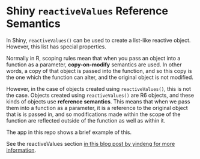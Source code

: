 # Shiny `reactiveValues` Reference Semantics

In Shiny, `reactiveValues()` can be used to create a list-like 
reactive object.  However, this list has special properties.  

Normally in R, scoping rules mean that when you pass an object into a function
as a parameter, __copy-on-modify__ semantics are used.  In other words, a copy of 
that object is passed into the function, and so this copy is the one which the 
function can alter, and the original object is not modified.

However, in the case of objects created using `reactiveValues()`, this is not
the case.  Objects created using `reactiveValues()` are R6 objects, and these kinds of objects use 
__reference semantics__.  This means that when we pass them into a function as a parameter, 
it is a reference to the original object that is is passed in, and so modifications made within the scope of the function are reflected outside of the function as well as within it.

The app in this repo shows a brief example of this.

See the reactiveValues section [in this blog post by yindeng for more information](https://shinydata.wordpress.com/2015/02/02/a-few-things-i-learned-about-shiny-and-reactive-programming/).